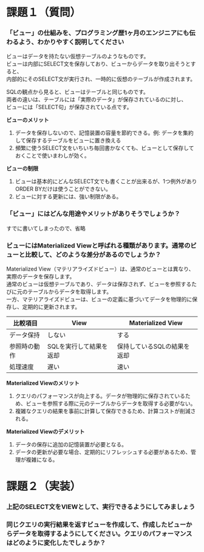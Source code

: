 # 課題１（質問）

### 「ビュー」の仕組みを、プログラミング歴1ヶ月のエンジニアにも伝わるよう、わかりやすく説明してください
ビューはデータを持たない仮想テーブルのようなものです。  
ビューは内部にSELECT文を保存しており、ビューからデータを取り出そうとすると、  
内部的にそのSELECT文が実行され、一時的に仮想のテーブルが作成されます。

SQLの観点から見ると、ビューはテーブルと同じものです。  
両者の違いは、テーブルには「実際のデータ」が保存されているのに対し、  
ビューには「SELECT句」が保存されている点です。

**ビューのメリット**
1. データを保存しないので、記憶装置の容量を節約できる。例: データを集約して保存するテーブルをビューに置き換える
2. 頻繁に使うSELECT文をいちいち毎回書かなくても、ビューとして保存しておくことで使いまわしが効く。

**ビューの制限**
1. ビューは基本的にどんなSELECT文でも書くことが出来るが、1つ例外がありORDER BYだけは使うことができない。
2. ビューに対する更新には、強い制限がある。

### 「ビュー」にはどんな用途やメリットがありそうでしょうか？
すでに書いてしまったので、省略

### ビューにはMaterialized Viewと呼ばれる種類があります。通常のビューと比較して、どのような差分があるのでしょうか？
Materialized View（マテリアライズドビュー）は、通常のビューとは異なり、実際のデータを保存します。  
通常のビューは仮想テーブルであり、データは保存されず、ビューを参照するたびに元のテーブルからデータを取得します。  
一方、マテリアライズドビューは、ビューの定義に基づいてデータを物理的に保存し、定期的に更新されます。

|比較項目|View|Materialized View|
|---|---|---|
|データ保持|しない|する|
|参照時の動作|SQLを実行して結果を返却|保持しているSQLの結果を返却|
|処理速度|遅い|速い|

**Materialized Viewのメリット**
1. クエリのパフォーマンスが向上する。データが物理的に保存されているため、ビューを参照する際に元のテーブルからデータを取得する必要がない。
2. 複雑なクエリの結果を事前に計算して保存できるため、計算コストが削減される。

**Materialized Viewのデメリット**
1. データの保存に追加の記憶装置が必要となる。
2. データの更新が必要な場合、定期的にリフレッシュする必要があるため、管理が複雑になる。


# 課題２（実装）

### 上記のSELECT文をVIEWとして、実行できるようにしてみましょう

### 同じクエリの実行結果を返すビューを作成して、作成したビューからデータを取得するようにしてください。クエリのパフォーマンスはどのように変化したでしょうか？